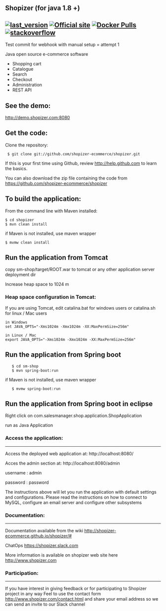 Shopizer (for java 1.8 +)
-------------------
[![last_version](https://img.shields.io/badge/last_version-v2.4.0-blue.svg?style=flat)](https://github.com/shopizer-ecommerce/shopizer/tree/2.4.0)
[![Official site](https://img.shields.io/website-up-down-green-red/https/shields.io.svg?label=official%20site)](http://www.shopizer.com/)
[![Docker Pulls](https://img.shields.io/docker/pulls/shopizerecomm/shopizer.svg)](https://hub.docker.com/r/shopizerecomm/shopizer)
[![stackoverflow](https://img.shields.io/badge/shopizer-stackoverflow-orange.svg?style=flat)](http://stackoverflow.com/questions/tagged/shopizer)
-------------------

Test commit for webhook with manual setup = attempt 1

Java open source e-commerce software

- Shopping cart
- Catalogue
- Search
- Checkout
- Administration
- REST API

See the demo:
-------------------
http://demo.shopizer.com:8080


Get the code:
-------------------
Clone the repository:
     
	 $ git clone git://github.com/shopizer-ecommerce/shopizer.git

If this is your first time using Github, review http://help.github.com to learn the basics.

You can also download the zip file containing the code from https://github.com/shopizer-ecommerce/shopizer 

To build the application:
-------------------	
From the command line with Maven installed:

	$ cd shopizer
	$ mvn clean install
if Maven is not installed, use maven wrapper
       
	$ mvmw clean install
	

Run the application from Tomcat 
-------------------
copy sm-shop/target/ROOT.war to tomcat or any other application server deployment dir

Increase heap space to 1024 m

### Heap space configuration in Tomcat:


If you are using Tomcat, edit catalina.bat for windows users or catalina.sh for linux / Mac users

	in Windows
	set JAVA_OPTS="-Xms1024m -Xmx1024m -XX:MaxPermSize=256m" 
	
	in Linux / Mac
	export JAVA_OPTS="-Xms1024m -Xmx1024m -XX:MaxPermSize=256m" 

Run the application from Spring boot 
-------------------

       $ cd sm-shop
       $ mvn spring-boot:run
if Maven is not installed, use maven wrapper
       
	   $ mvmw spring-boot:run

Run the application from Spring boot in eclipse
-------------------

Right click on com.salesmanager.shop.application.ShopApplication

run as Java Application

### Access the application:
-------------------

Access the deployed web application at: http://localhost:8080/

Acces the admin section at: http://localhost:8080/admin

username : admin

password : password

The instructions above will let you run the application with default settings and configurations.
Please read the instructions on how to connect to MySQL, configure an email server and configure other subsystems


### Documentation:
-------------------

Documentation available from the wiki <http://shopizer-ecommerce.github.io/shopizer/#>

ChatOps <https://shopizer.slack.com>

More information is available on shopizer web site here <http://www.shopizer.com>

### Participation:
-------------------

If you have interest in giving feedback or for participating to Shopizer project in any way
Feel to use the contact form <http://www.shopizer.com/contact.html> and share your email address
so we can send an invite to our Slack channel


